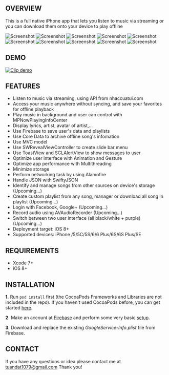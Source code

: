 ## OVERVIEW

This is a full native iPhone app that lets you listen to music via streaming or you can download them onto your device to play offline

![Screenshot](http://i.imgur.com/Iei3DLP.png)
![Screenshot](http://i.imgur.com/OxJs5V6.png)
![Screenshot](http://i.imgur.com/7wB0LCH.png)
![Screenshot](http://i.imgur.com/Ud5dqZz.png)
![Screenshot](http://i.imgur.com/9vlkGnP.png)
![Screenshot](http://i.imgur.com/mDt1dSg.png)
![Screenshot](http://i.imgur.com/4HEapth.png)
![Screenshot](http://i.imgur.com/k9OuUca.png)
![Screenshot](http://i.imgur.com/eC2fvFG.png)
![Screenshot](http://i.imgur.com/htubXlx.png)

## DEMO

[![Clip demo](https://img.youtube.com/vi/UvAdcpPhUTE/0.jpg)](https://www.youtube.com/watch?v=UvAdcpPhUTE)

## FEATURES

- Listen to music via streaming, using API from nhaccuatui.com
- Access your music anywhere without syncing, and save your favorites for offline playback
- Play music in background and user can control with MPNowPlayingInfoCenter
- Display lyrics, artist, avatar of artist,...
- Use Firebase to save user's data and playlists
- Use Core Data to archive offline song's infomation
- Use MVC model
- Use SWRevealViewController to create slide bar menu
- Use ToastView and SCLAlertView to show messages to user
- Optimize user interface with Animation and Gesture
- Optimize app performance with Multithreading
- Minimize storage
- Perform networking task by using Alamofire
- Handle JSON with SwiftyJSON
- Identify and manage songs from other sources on device's storage (Upcoming...)
- Create custom playlist from any song, manager or download all song in playlist (Upcoming...)
- Login with Facebook, Google+ (Upcoming...)
- Record audio using AVAudioRecorder (Upcoming...)
- Switch between two user interface (all black/white + purple) (Upcoming...)
- Deployment target: iOS 8+
- Supported devices: iPhone /5/5C/5S/6/6 Plus/6S/6S Plus/SE

## REQUIREMENTS

- Xcode 7+
- iOS 8+

## INSTALLATION

**1.** Run ```pod install``` first (the CocoaPods Frameworks and Libraries are not included in the repo). If you haven't used CocoaPods before, you can get started [here](https://guides.cocoapods.org/using/getting-started.html).

**2.** Make an account at [Firebase](https://firebase.google.com) and perform some very basic [setup](https://firebase.google.com/docs/ios/setup).

**3.** Download and replace the existing *GoogleService-Info.plist* file from Firebase.

## CONTACT

If you have any questions or idea please contact me at tuandat1079@gmail.com
Thank you!

